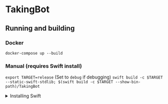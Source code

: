 # TakingBot

## Running and building

### Docker
`docker-compose up --build`

### Manual (requires Swift install)
`export TARGET=release` (Set to `debug` if debugging) 
`swift build -c $TARGET --static-swift-stdlib; $(swift build -c $TARGET --show-bin-path)/TakingBot`

<details>
<summary>Installing Swift</summary>
<code>curl -L https://swiftlang.github.io/swiftly/swiftly-install.sh | bash</code>
</details>